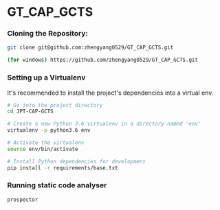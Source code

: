 # GT_CAP_GCTS

### Cloning the Repository:
```bash
git clone git@github.com:zhengyang0529/GT_CAP_GCTS.git

(for windows) https://github.com/zhengyang0529/GT_CAP_GCTS.git
```

### Setting up a Virtualenv

It's recommended to install the project's dependencies into a virtual env.
```bash
# Go into the project directory
cd JPT-CAP-GCTS

# Create a new Python 3.6 virtualenv in a directory named 'env'
virtualenv -p python3.6 env

# Activate the virtualenv
source env/bin/activate

# Install Python dependencies for development
pip install -r requirements/base.txt
```

### Running static code analyser
```bash
prospector
```

